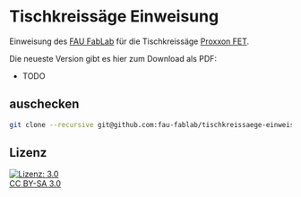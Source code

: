 Tischkreissäge Einweisung
=====================

Einweisung des [FAU FabLab](https://fablab.fau.de) für die Tischkreissäge [Proxxon FET](https://www.proxxon.com/de/micromot/27070.php).

Die neueste Version gibt es hier zum Download als PDF:
* TODO

auschecken
----------

```bash
git clone --recursive git@github.com:fau-fablab/tischkreissaege-einweisung.git
```

Lizenz
------

[![Lizenz: 3.0](https://licensebuttons.net/l/by-sa/3.0/de/88x31.png)</br>CC BY-SA 3.0](https://creativecommons.org/licenses/by-sa/3.0/)